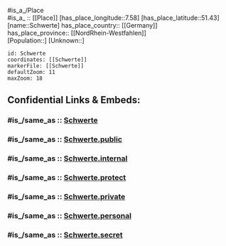 ﻿---
confidential: public
isDeleted: false
location:
- 51.43
- 7.58
mapmarker: city
mapzoom:
- 7
- 12
SpocWebEntityId: 34115
tags:
- geo/City
type: City
---

#is_a_/Place  
#is_a_ :: [[Place]] 
[has_place_longitude::7.58] 
[has_place_latitude::51.43] 
[name::Schwerte] 
has_place_country:: [[Germany]]  
has_place_province:: [[NordRhein-Westfahlen]]  
[Population::] 
[Unknown::] 


```leaflet
id: Schwerte
coordinates: [[Schwerte]] 
markerFile: [[Schwerte]] 
defaultZoom: 11 
maxZoom: 18
```


## Confidential Links & Embeds: 

### #is_/same_as :: [Schwerte](/_Standards/Earth/Continent/Europe/Europe~Central/Germany/Germany~West/Nordrhein-Westfalen/counties~NW/Unna/cities~Unna/Schwerte.md) 

### #is_/same_as :: [Schwerte.public](/_public/Earth/Continent/Europe/Europe~Central/Germany/Germany~West/Nordrhein-Westfalen/counties~NW/Unna/cities~Unna/Schwerte.public.md) 

### #is_/same_as :: [Schwerte.internal](/_internal/Earth/Continent/Europe/Europe~Central/Germany/Germany~West/Nordrhein-Westfalen/counties~NW/Unna/cities~Unna/Schwerte.internal.md) 

### #is_/same_as :: [Schwerte.protect](/_protect/Earth/Continent/Europe/Europe~Central/Germany/Germany~West/Nordrhein-Westfalen/counties~NW/Unna/cities~Unna/Schwerte.protect.md) 

### #is_/same_as :: [Schwerte.private](/_private/Earth/Continent/Europe/Europe~Central/Germany/Germany~West/Nordrhein-Westfalen/counties~NW/Unna/cities~Unna/Schwerte.private.md) 

### #is_/same_as :: [Schwerte.personal](/_personal/Earth/Continent/Europe/Europe~Central/Germany/Germany~West/Nordrhein-Westfalen/counties~NW/Unna/cities~Unna/Schwerte.personal.md) 

### #is_/same_as :: [Schwerte.secret](/_secret/Earth/Continent/Europe/Europe~Central/Germany/Germany~West/Nordrhein-Westfalen/counties~NW/Unna/cities~Unna/Schwerte.secret.md)

